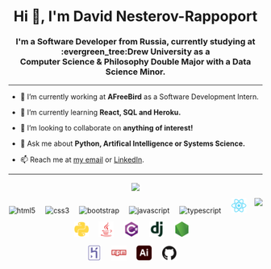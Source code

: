 <h1 align="center">Hi 👋, I'm David Nesterov-Rappoport</h1>
<h3 align="center">I'm a Software Developer from Russia, currently studying at :evergreen_tree:Drew University as a <br> Computer Science & Philosophy Double Major with a Data Science Minor.</h3>

---

- 🔭 I’m currently working at **AFreeBird** as a Software Development Intern.

- 🌱 I’m currently learning **React, SQL and Heroku.**

- 👯 I’m looking to collaborate on **anything of interest!**

- 💬 Ask me about **Python, Artifical Intelligence or Systems Science.**

- 📫 Reach me at [my email](mailto:dnesterovrappop@drew.edu) or [LinkedIn](https://www.linkedin.com/in/nulldefault/).

---
<div1><p align="center">
<img align="center" src="https://github-readme-stats.vercel.app/api?username=NullDefault&count_private=true&hide=issues,prs&show_icons=true"/>
</p></div>

<div2><p align="center">
<img align="center" src="https://github-readme-stats.vercel.app/api/top-langs/?username=NullDefault&layout=compact&hide=html" style="float: right"/>
</p></div>

<p align="center" alt="frontend">
  <img src="https://devicons.github.io/devicon/devicon.git/icons/html5/html5-original-wordmark.svg" alt="html5" width="30" height="30"/>  &nbsp;&nbsp;&nbsp;
  <img src="https://devicons.github.io/devicon/devicon.git/icons/css3/css3-original-wordmark.svg" alt="css3" width="30" height="30"/>  &nbsp;&nbsp;&nbsp;
  <img src="https://devicons.github.io/devicon/devicon.git/icons/bootstrap/bootstrap-plain.svg" alt="bootstrap" width="30" height="30"/>  &nbsp;&nbsp;&nbsp;
  <img src="https://devicons.github.io/devicon/devicon.git/icons/javascript/javascript-original.svg" alt="javascript" width="30" height="30"/>  &nbsp;&nbsp;&nbsp;
  <img src="https://devicons.github.io/devicon/devicon.git/icons/typescript/typescript-original.svg" alt="typescript" width="30" height="30"/>  &nbsp;&nbsp;&nbsp;
  <img src="https://github.com/devicons/devicon/blob/master/icons/react/react-original.svg" alt="react" width="30" height="30"/>  &nbsp;&nbsp;&nbsp;
</p>
<p align="center" alt="backend">
  <img src="https://github.com/devicons/devicon/blob/master/icons/python/python-plain.svg" alt="python" width="30" height="30"/>  &nbsp;&nbsp;&nbsp;
  <img src="https://github.com/devicons/devicon/blob/master/icons/java/java-plain.svg" alt="java" width="30" height="30"/>  &nbsp;&nbsp;&nbsp;
  <img src="https://github.com/devicons/devicon/blob/master/icons/csharp/csharp-original.svg" alt="c#" width="30" height="30"/>  &nbsp;&nbsp;&nbsp;
  <img src="https://github.com/devicons/devicon/blob/master/icons/django/django-plain.svg" alt="django" width="30" height="30"/>  &nbsp;&nbsp;&nbsp;
  <img src="https://github.com/devicons/devicon/blob/master/icons/nodejs/nodejs-original.svg" alt="nodejs" width="30" height="30"/>  &nbsp;&nbsp;&nbsp;
</p>
<p align="center" alt="tools">
     <img src="https://github.com/devicons/devicon/blob/master/icons/heroku/heroku-original.svg" alt="heroku" width="30" height="30"/>  &nbsp;&nbsp;&nbsp;
     <img src="https://github.com/devicons/devicon/blob/master/icons/npm/npm-original-wordmark.svg" alt="npm" width="30" height="30"/>  &nbsp;&nbsp;&nbsp;
     <img src="https://github.com/devicons/devicon/blob/master/icons/illustrator/illustrator-plain.svg" alt="illustrator" width="30" height="30"/>  &nbsp;&nbsp;&nbsp;
     <img src="https://github.com/devicons/devicon/blob/master/icons/github/github-original.svg" alt="github" width="30" height="30"/>  &nbsp;&nbsp;&nbsp;
</p>
